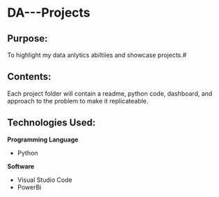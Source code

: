 # DA---Projects

## Purpose: 
To highlight my data anlytics abiltiies and showcase projects.#

## Contents: 
Each project folder will contain a readme, python code, dashboard, and approach to the problem to make it replicateable. 

## Technologies Used:
**Programming Language**
- Python

**Software**
- Visual Studio Code
- PowerBi
